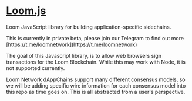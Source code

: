 # [Loom.js](https://loomx.io)

Loom JavaScript library for building application-specific sidechains.

This is currently in private beta, please join our Telegram to find out more [https://t.me/loomnetwork](https://t.me/loomnetwork)

The goal of this Javascript library, is to allow web browsers sign transactions for the Loom Blockchain. While this may work with Node, it is not supported currently.

Loom Network dAppChains support many different consensus models, so we will be adding specific wire information for each consensus model into this repo as time goes on. This is all abstracted from a user's perspective. 
